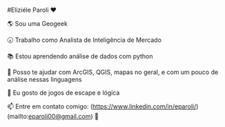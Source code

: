#Eliziéle Paroli :hearts:

:earth_americas: Sou uma Geogeek 

:clock730: Trabalho como Analista de Inteligência de Mercado

:books: Estou aprendendo análise de dados com python

💬 Posso te ajudar com ArcGIS, QGIS, mapas no geral, e com um pouco de análise nessas linguagens

🌱 Eu gosto de jogos de escape e lógica

📫 Entre em contato comigo: (https://www.linkedin.com/in/eparoli/) (mailto:eparoli00@gmail.com)
:rocket:



